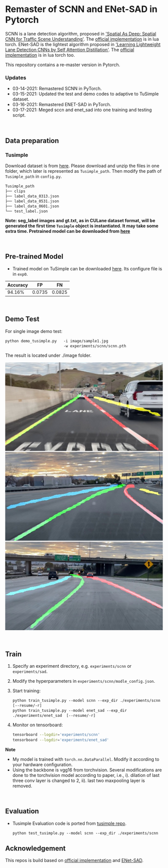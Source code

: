 # Remaster of SCNN and ENet-SAD in Pytorch

SCNN is a lane detection algorithm, proposed in ['Spatial As Deep: Spatial CNN for Traffic Scene Understanding'](https://arxiv.org/abs/1712.06080). The [official implementation](<https://github.com/XingangPan/SCNN>) is in lua torch.
ENet-SAD is the lightest algorithm proposed in ['Learning Lightweight Lane Detection CNNs by Self Attention Distillation'](https://arxiv.org/abs/1908.00821). The [official implementation](<https://github.com/cardwing/Codes-for-Lane-Detection>) is in lua torch too.

This repository contains a re-master version in Pytorch.



### Updates

- 03-14-2021: Remastered SCNN in PyTorch.
- 03-15-2021: Updated the test and demo codes to adaptive to TuSimple dataset.
- 03-16-2021: Remastered ENET-SAD in PyTorch.
- 03-17-2021: Meged sccn and enet_sad into one training and testing script.

<br/>

## Data preparation

### Tusimple
Download dataset is from [here](https://github.com/TuSimple/tusimple-benchmark/issues/3). Please download and unzip the files in one folder, which later is represented as `Tusimple_path`. Then modify the path of `Tusimple_path` in `config.py`.
```
Tusimple_path
├── clips
├── label_data_0313.json
├── label_data_0531.json
├── label_data_0601.json
└── test_label.json
```

**Note:  seg\_label images and gt.txt, as in CULane dataset format,  will be generated the first time `Tusimple` object is instantiated. It may take some extra time. Pretrained model can be downloaded from [here](https://drive.google.com/file/d/1_nmyBERjUFY8HmE-RMujK-9bvx_2cRL4/view?usp=sharing)**


<br/>

## Pre-trained Model

* Trained model on TuSimple can be downloaded [here](https://drive.google.com/open?id=1IwEenTekMt-t6Yr5WJU9_kv4d_Pegd_Q). Its configure file is in `exp0`.

| Accuracy | FP   | FN   |
| -------- | ---- | ---- |
| 94.16%   |0.0735|0.0825|


<br/>


## Demo Test

For single image demo test:

```shell
python demo_tusimple.py   -i image/sample1.jpg 
                          -w experiments/scnn/scnn.pth
```
The result is located under ./image folder.

![](image/sample4_result.jpg "Custom Sample 4")
![](image/sample7_result.jpg "Custom Sample 7")
![](image/sample9_result.jpg "Custom Sample 9")




<br/>

## Train 

1. Specify an experiment directory, e.g. `experiments/scnn` or `experiments/sad`. 

2. Modify the hyperparameters in `experiments/scnn/modle_config.json`.

3. Start training:

   ```shell
   python train_tusimple.py --model scnn --exp_dir ./experiments/scnn [--resume/-r]
   python train_tusimple.py --model enet_sad --exp_dir ./experiments/enet_sad  [--resume/-r]
   ```

4. Monitor on tensorboard:

   ```bash
   tensorboard --logdir='experiments/scnn'
   tensorboard --logdir='experiments/enet_sad'
   ```

**Note**


- My model is trained with `torch.nn.DataParallel`. Modify it according to your hardware configuration.
- Using the backbone is vgg16 from torchvision. Several modifications are done to the torchvision model according to paper, i.e., i). dilation of last three conv layer is changed to 2, ii). last two maxpooling layer is removed.



<br/>

## Evaluation

* Tusimple Evaluation code is ported from [tusimple repo](https://github.com/TuSimple/tusimple-benchmark/blob/master/evaluate/lane.py).

  ```Shell
  python test_tusimple.py --model scnn --exp_dir ./experiments/scnn
  ```




## Acknowledgement

This repos is build based on [official implementation](<https://github.com/XingangPan/SCNN>) and [ENet-SAD](<https://github.com/InhwanBae/ENet-SAD_Pytorch>).
